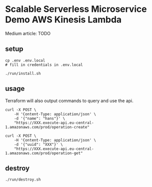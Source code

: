 # Scalable Serverless Microservice Demo AWS Kinesis Lambda

Medium article: TODO


## setup
```
cp .env .env.local
# fill in credentials in .env.local

./run/install.sh
```


## usage
Terraform will also output commands to query and use the api.

```
curl -X POST \
    -H 'Content-Type: application/json' \
    -d '{"name": "hans"}' \
    "https://XXX.execute-api.eu-central-1.amazonaws.com/prod/operation-create"

curl -X POST \
    -H 'Content-Type: application/json' \
    -d '{"uuid": "XXX"}' \
    "https://XXX.execute-api.eu-central-1.amazonaws.com/prod/operation-get"
```


## destroy
```
./run/destroy.sh
```
